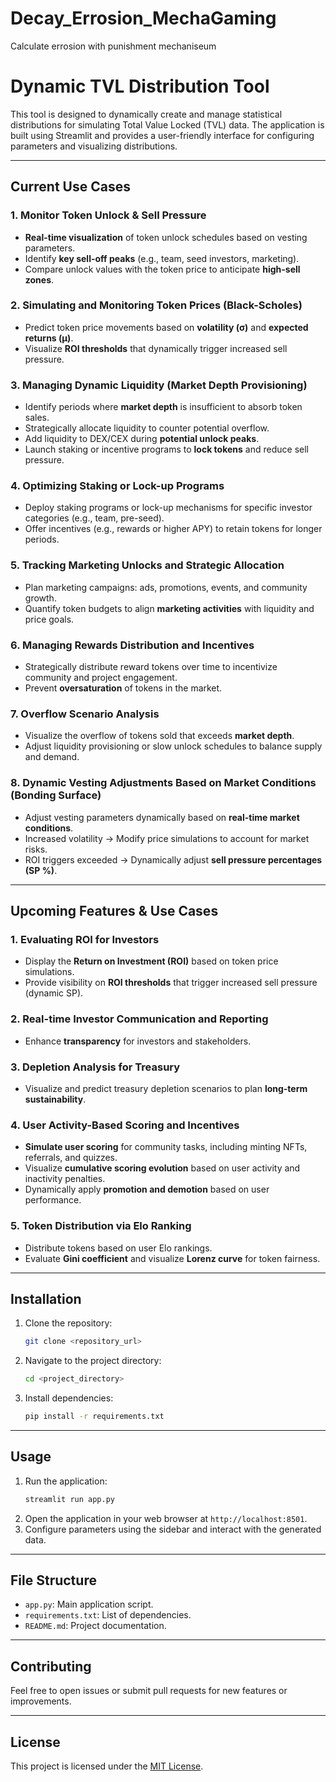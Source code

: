# Decay_Errosion_MechaGaming
Calculate errosion with punishment mechaniseum

# Dynamic TVL Distribution Tool

This tool is designed to dynamically create and manage statistical distributions for simulating Total Value Locked (TVL) data. The application is built using Streamlit and provides a user-friendly interface for configuring parameters and visualizing distributions.

---

## Current Use Cases

### 1. Monitor Token Unlock & Sell Pressure
- **Real-time visualization** of token unlock schedules based on vesting parameters.
- Identify **key sell-off peaks** (e.g., team, seed investors, marketing).
- Compare unlock values with the token price to anticipate **high-sell zones**.

### 2. Simulating and Monitoring Token Prices (Black-Scholes)
- Predict token price movements based on **volatility (σ)** and **expected returns (μ)**.
- Visualize **ROI thresholds** that dynamically trigger increased sell pressure.

### 3. Managing Dynamic Liquidity (Market Depth Provisioning)
- Identify periods where **market depth** is insufficient to absorb token sales.
- Strategically allocate liquidity to counter potential overflow.
- Add liquidity to DEX/CEX during **potential unlock peaks**.
- Launch staking or incentive programs to **lock tokens** and reduce sell pressure.

### 4. Optimizing Staking or Lock-up Programs
- Deploy staking programs or lock-up mechanisms for specific investor categories (e.g., team, pre-seed).
- Offer incentives (e.g., rewards or higher APY) to retain tokens for longer periods.

### 5. Tracking Marketing Unlocks and Strategic Allocation
- Plan marketing campaigns: ads, promotions, events, and community growth.
- Quantify token budgets to align **marketing activities** with liquidity and price goals.

### 6. Managing Rewards Distribution and Incentives
- Strategically distribute reward tokens over time to incentivize community and project engagement.
- Prevent **oversaturation** of tokens in the market.

### 7. Overflow Scenario Analysis
- Visualize the overflow of tokens sold that exceeds **market depth**.
- Adjust liquidity provisioning or slow unlock schedules to balance supply and demand.

### 8. Dynamic Vesting Adjustments Based on Market Conditions (Bonding Surface)
- Adjust vesting parameters dynamically based on **real-time market conditions**.
- Increased volatility → Modify price simulations to account for market risks.
- ROI triggers exceeded → Dynamically adjust **sell pressure percentages (SP %)**.

---

## Upcoming Features & Use Cases

### 1. Evaluating ROI for Investors
- Display the **Return on Investment (ROI)** based on token price simulations.
- Provide visibility on **ROI thresholds** that trigger increased sell pressure (dynamic SP).

### 2. Real-time Investor Communication and Reporting
- Enhance **transparency** for investors and stakeholders.

### 3. Depletion Analysis for Treasury
- Visualize and predict treasury depletion scenarios to plan **long-term sustainability**.

### 4. User Activity-Based Scoring and Incentives
- **Simulate user scoring** for community tasks, including minting NFTs, referrals, and quizzes.
- Visualize **cumulative scoring evolution** based on user activity and inactivity penalties.
- Dynamically apply **promotion and demotion** based on user performance.

### 5. Token Distribution via Elo Ranking
- Distribute tokens based on user Elo rankings.
- Evaluate **Gini coefficient** and visualize **Lorenz curve** for token fairness.

---

## Installation

1. Clone the repository:
   ```bash
   git clone <repository_url>
   ```
2. Navigate to the project directory:
   ```bash
   cd <project_directory>
   ```
3. Install dependencies:
   ```bash
   pip install -r requirements.txt
   ```

---

## Usage

1. Run the application:
   ```bash
   streamlit run app.py
   ```
2. Open the application in your web browser at `http://localhost:8501`.
3. Configure parameters using the sidebar and interact with the generated data.

---

## File Structure
- `app.py`: Main application script.
- `requirements.txt`: List of dependencies.
- `README.md`: Project documentation.

---

## Contributing
Feel free to open issues or submit pull requests for new features or improvements.

---

## License
This project is licensed under the [MIT License](LICENSE).
